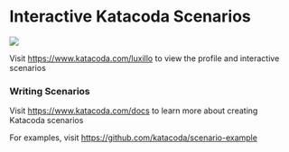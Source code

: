 # Interactive Katacoda Scenarios

[![](http://shields.katacoda.com/katacoda/luxillo/count.svg)](https://www.katacoda.com/luxillo "Get your profile on Katacoda.com")

Visit https://www.katacoda.com/luxillo to view the profile and interactive scenarios

### Writing Scenarios
Visit https://www.katacoda.com/docs to learn more about creating Katacoda scenarios

For examples, visit https://github.com/katacoda/scenario-example
